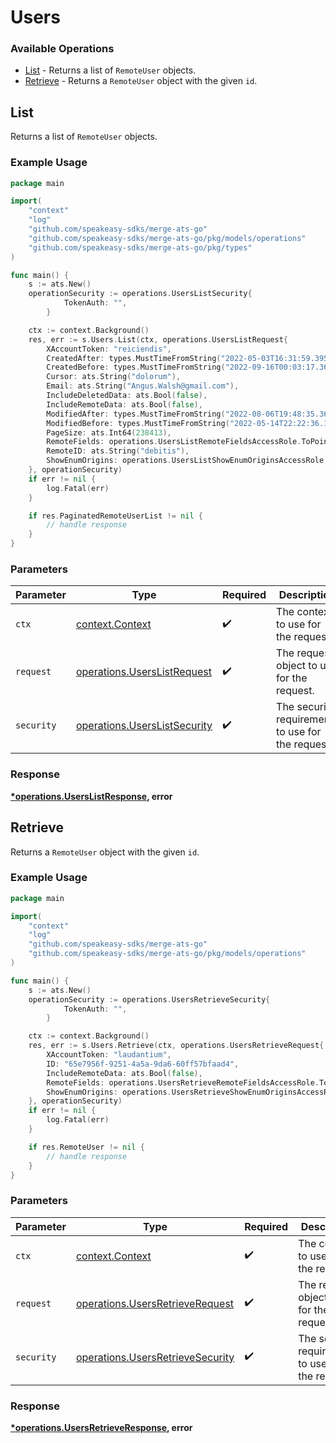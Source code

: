 # Users

### Available Operations

* [List](#list) - Returns a list of `RemoteUser` objects.
* [Retrieve](#retrieve) - Returns a `RemoteUser` object with the given `id`.

## List

Returns a list of `RemoteUser` objects.

### Example Usage

```go
package main

import(
	"context"
	"log"
	"github.com/speakeasy-sdks/merge-ats-go"
	"github.com/speakeasy-sdks/merge-ats-go/pkg/models/operations"
	"github.com/speakeasy-sdks/merge-ats-go/pkg/types"
)

func main() {
    s := ats.New()
    operationSecurity := operations.UsersListSecurity{
            TokenAuth: "",
        }

    ctx := context.Background()
    res, err := s.Users.List(ctx, operations.UsersListRequest{
        XAccountToken: "reiciendis",
        CreatedAfter: types.MustTimeFromString("2022-05-03T16:31:59.395Z"),
        CreatedBefore: types.MustTimeFromString("2022-09-16T00:03:17.363Z"),
        Cursor: ats.String("dolorum"),
        Email: ats.String("Angus.Walsh@gmail.com"),
        IncludeDeletedData: ats.Bool(false),
        IncludeRemoteData: ats.Bool(false),
        ModifiedAfter: types.MustTimeFromString("2022-08-06T19:48:35.360Z"),
        ModifiedBefore: types.MustTimeFromString("2022-05-14T22:22:36.102Z"),
        PageSize: ats.Int64(238413),
        RemoteFields: operations.UsersListRemoteFieldsAccessRole.ToPointer(),
        RemoteID: ats.String("debitis"),
        ShowEnumOrigins: operations.UsersListShowEnumOriginsAccessRole.ToPointer(),
    }, operationSecurity)
    if err != nil {
        log.Fatal(err)
    }

    if res.PaginatedRemoteUserList != nil {
        // handle response
    }
}
```

### Parameters

| Parameter                                                                    | Type                                                                         | Required                                                                     | Description                                                                  |
| ---------------------------------------------------------------------------- | ---------------------------------------------------------------------------- | ---------------------------------------------------------------------------- | ---------------------------------------------------------------------------- |
| `ctx`                                                                        | [context.Context](https://pkg.go.dev/context#Context)                        | :heavy_check_mark:                                                           | The context to use for the request.                                          |
| `request`                                                                    | [operations.UsersListRequest](../../models/operations/userslistrequest.md)   | :heavy_check_mark:                                                           | The request object to use for the request.                                   |
| `security`                                                                   | [operations.UsersListSecurity](../../models/operations/userslistsecurity.md) | :heavy_check_mark:                                                           | The security requirements to use for the request.                            |


### Response

**[*operations.UsersListResponse](../../models/operations/userslistresponse.md), error**


## Retrieve

Returns a `RemoteUser` object with the given `id`.

### Example Usage

```go
package main

import(
	"context"
	"log"
	"github.com/speakeasy-sdks/merge-ats-go"
	"github.com/speakeasy-sdks/merge-ats-go/pkg/models/operations"
)

func main() {
    s := ats.New()
    operationSecurity := operations.UsersRetrieveSecurity{
            TokenAuth: "",
        }

    ctx := context.Background()
    res, err := s.Users.Retrieve(ctx, operations.UsersRetrieveRequest{
        XAccountToken: "laudantium",
        ID: "65e7956f-9251-4a5a-9da6-60ff57bfaad4",
        IncludeRemoteData: ats.Bool(false),
        RemoteFields: operations.UsersRetrieveRemoteFieldsAccessRole.ToPointer(),
        ShowEnumOrigins: operations.UsersRetrieveShowEnumOriginsAccessRole.ToPointer(),
    }, operationSecurity)
    if err != nil {
        log.Fatal(err)
    }

    if res.RemoteUser != nil {
        // handle response
    }
}
```

### Parameters

| Parameter                                                                            | Type                                                                                 | Required                                                                             | Description                                                                          |
| ------------------------------------------------------------------------------------ | ------------------------------------------------------------------------------------ | ------------------------------------------------------------------------------------ | ------------------------------------------------------------------------------------ |
| `ctx`                                                                                | [context.Context](https://pkg.go.dev/context#Context)                                | :heavy_check_mark:                                                                   | The context to use for the request.                                                  |
| `request`                                                                            | [operations.UsersRetrieveRequest](../../models/operations/usersretrieverequest.md)   | :heavy_check_mark:                                                                   | The request object to use for the request.                                           |
| `security`                                                                           | [operations.UsersRetrieveSecurity](../../models/operations/usersretrievesecurity.md) | :heavy_check_mark:                                                                   | The security requirements to use for the request.                                    |


### Response

**[*operations.UsersRetrieveResponse](../../models/operations/usersretrieveresponse.md), error**

